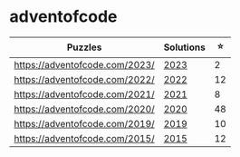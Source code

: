 # adventofcode

| Puzzles                          | Solutions     | ⭐  |
|----------------------------------|---------------|----|
| <https://adventofcode.com/2023/> | [2023](2023/) | 2  |
| <https://adventofcode.com/2022/> | [2022](2022/) | 12 |
| <https://adventofcode.com/2021/> | [2021](2021/) | 8  |
| <https://adventofcode.com/2020/> | [2020](2020/) | 48 |
| <https://adventofcode.com/2019/> | [2019](2019/) | 10 |
| <https://adventofcode.com/2015/> | [2015](2015/) | 12 |

